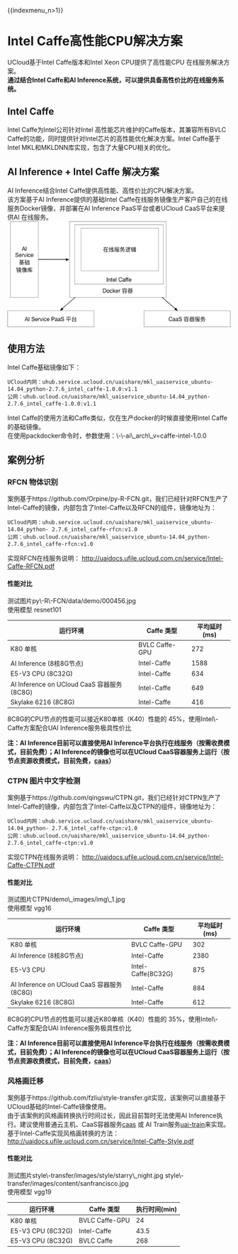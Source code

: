 {{indexmenu_n>1}}

# Intel Caffe高性能CPU解决方案

UCloud基于Intel Caffe版本和Intel Xeon CPU提供了高性能CPU 在线服务解决方案。  
**通过结合Intel Caffe和AI Inference系统，可以提供具备高性价比的在线服务系统。**

## Intel Caffe

Intel Caffe为Intel公司针对Intel 高性能芯片维护的Caffe版本，其兼容所有BVLC
Caffe的功能，同时提供针对Intel芯片的高性能优化解决方案。Intel Caffe基于Intel
MKL和MKLDNN库实现，包含了大量CPU相关的优化。

## AI Inference + Intel Caffe 解决方案

AI Inference结合Intel Caffe提供高性能、高性价比的CPU解决方案。  
该方案基于AI Inference提供的基础Intel Caffe在线服务镜像生产客户自己的在线服务Docker镜像，并部署在AI
Inference PaaS平台或者UCloud CaaS平台来提供AI 在线服务。  
![](/images/solution/intel-caffe-sol.png)

## 使用方法

Intel Caffe基础镜像如下：

    UCloud内网：uhub.service.ucloud.cn/uaishare/mkl_uaiservice_ubuntu-14.04_python-2.7.6_intel_caffe-1.0.0:v1.1
    公网：uhub.ucloud.cn/uaishare/mkl_uaiservice_ubuntu-14.04_python-2.7.6_intel_caffe-1.0.0:v1.1

Intel Caffe的使用方法和Caffe类似，仅在生产docker的时候直接使用Intel Caffe的基础镜像。  
在使用packdocker命令时，参数使用：\\-\\-ai\\\_arch\\\_v=caffe-intel-1.0.0

## 案例分析

### RFCN 物体识别

案例基于https://github.com/Orpine/py-R-FCN.git，我们已经针对RFCN生产了Intel-Caffe的镜像，内部包含了Intel-Caffe以及RFCN的组件，镜像地址为：

``` 
UCloud内网：uhub.service.ucloud.cn/uaishare/mkl_uaiservice_ubuntu-14.04_python- 2.7.6_intel_caffe-rfcn:v1.0
公网：uhub.ucloud.cn/uaishare/mkl_uaiservice_ubuntu-14.04_python- 2.7.6_intel_caffe-rfcn:v1.0 
```

实现RFCN在线服务说明：
<http://uaidocs.ufile.ucloud.com.cn/service/Intel-Caffe-RFCN.pdf>

#### 性能对比

测试图片py\\-R\\-FCN/data/demo/000456.jpg  
使用模型 resnet101  

| 运行环境                                    | Caffe 类型       | 平均延时(ms) |
| --------------------------------------- | -------------- | -------- |
| K80 单核                                  | BVLC Caffe-GPU | 272      |
| AI Inference (8核8G节点)                   | Intel-Caffe    | 1588     |
| E5-V3 CPU (8C32G)                       | Intel-Caffe    | 634      |
| AI Inference on UCloud CaaS 容器服务 (8C8G) | Intel-Caffe    | 649      |
| Skylake 6216 (8C8G)                     | Intel-Caffe    | 416      |

8C8G的CPU节点的性能可以接近K80单核（K40）性能的 45%，使用Intel\\-Caffe方案配合UAI
Inference服务极具性价比

**注：AI Inference目前可以直接使用AI Inference平台执行在线服务（按需收费模式，目前免费）；AI
Inference的镜像也可以在UCloud
CaaS容器服务上运行（按节点资源收费模式，目前免费，[caas](/compute/caas)）**

### CTPN 图片中文字检测

案例基于https://github.com/qingswu/CTPN.git，我们已经针对CTPN生产了Intel-Caffe的镜像，内部包含了Intel-Caffe以及CTPN的组件，镜像地址为：

``` 
UCloud内网：uhub.service.ucloud.cn/uaishare/mkl_uaiservice_ubuntu-14.04_python- 2.7.6_intel_caffe-ctpn:v1.0
公网：uhub.ucloud.cn/uaishare/mkl_uaiservice_ubuntu-14.04_python- 2.7.6_intel_caffe-ctpn:v1.0 
```

实现CTPN在线服务说明：
<http://uaidocs.ufile.ucloud.com.cn/service/Intel-Caffe-CTPN.pdf>

#### 性能对比

测试图片CTPN/demo\\\_images/img\\\_1.jpg  
使用模型 vgg16  

| 运行环境                                   | Caffe 类型           | 平均延时(ms) |
| -------------------------------------- | ------------------ | -------- |
| K80 单核                                 | BVLC Caffe-GPU     | 302      |
| AI Inference (8核8G节点)                  | Intel-Caffe        | 2380     |
| E5-V3 CPU                              | Intel-Caffe(8C32G) | 875      |
| AI Inference on UCloud CaaS 容器服务(8C8G) | Intel-Caffe        | 884      |
| Skylake 6216 (8C8G)                    | Intel-Caffe        | 612      |

8C8G的CPU节点的性能可以接近K80单核（K40）性能的 35%，使用Intel\\-Caffe方案配合UAI
Inference服务极具性价比

**注：AI Inference目前可以直接使用AI Inference平台执行在线服务（按需收费模式，目前免费）；AI
Inference的镜像也可以在UCloud
CaaS容器服务上运行（按节点资源收费模式，目前免费，[caas](/compute/caas)）**

### 风格画迁移

案例基于https://github.com/fzliu/style-transfer.git实现，该案例可以直接基于UCloud基础的Intel-Caffe镜像使用。  
由于该案例的风格画转换执行时间过长，因此目前暂时无法使用AI
Inference执行。建议使用普通云主机、CaaS容器服务[caas](/compute/caas)
或 AI Train服务[uai-train](/ai/uai-train)来实现。  
基于Intel-Caffe实现风格画转换的方法：<http://uaidocs.ufile.ucloud.com.cn/service/Intel-Caffe-Style.pdf>

#### 性能对比

测试图片style\\-transfer/images/style/starry\\\_night.jpg
style\\-transfer/images/content/sanfrancisco.jpg  
使用模型 vgg19  

| 运行环境              | Caffe 类型       | 执行时间(min) |
| ----------------- | -------------- | --------- |
| K80 单核            | BVLC Caffe-GPU | 24        |
| E5-V3 CPU (8C32G) | Intel-Caffe    | 43.5      |
| E5-V3 CPU (8C32G) | BVLC Caffe     | 268       |
